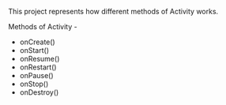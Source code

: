 This project represents how different methods of Activity works. 

Methods of Activity - 

- onCreate()
- onStart()
- onResume()
- onRestart()
- onPause()
- onStop()
- onDestroy()